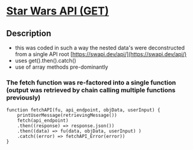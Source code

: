 # [Star Wars API (GET)](https://fidly-sw-api-get.netlify.app/) 

## Description
- this was coded in such a way the nested data's were deconstructed from a single API root [https://swapi.dev/api/](https://swapi.dev/api/)
- uses get().then().catch()
- use of array methods pre-dominantly


### The fetch function was re-factored into a single function (output was retrieved by chain calling multiple functions previously)

```
function fetchAPI(fu, api_endpoint, objData, userInput) {
    printUserMessage(retrievingMessage())
    fetch(api_endpoint)
    .then((response) => response.json())
    .then((data) => fu(data, objData, userInput) )
    .catch((error) => fetchAPI_Error(error))
}
```
